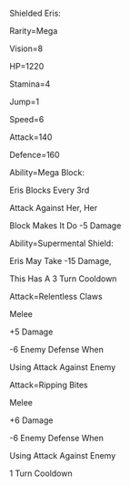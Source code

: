 Shielded Eris:

Rarity=Mega

Vision=8

HP=1220

Stamina=4

Jump=1

Speed=6

Attack=140

Defence=160

Ability=Mega Block:

Eris Blocks Every 3rd 

Attack Against Her, Her

Block Makes It Do -5 Damage

Ability=Supermental Shield:

Eris May Take -15 Damage,

This Has A 3 Turn Cooldown

Attack=Relentless Claws

Melee

+5 Damage

-6 Enemy Defense When

Using Attack Against Enemy

Attack=Ripping Bites

Melee

+6 Damage

-6 Enemy Defense When

Using Attack Against Enemy

1 Turn Cooldown

